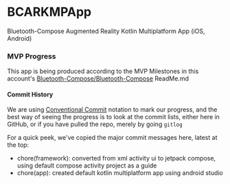 # BCARKMPApp
Bluetooth-Compose Augmented Reality Kotlin Multiplatform App (iOS, Android)

### MVP Progress

This app is being produced according to the MVP Milestones in this account's [Bluetooth-Compose/Bluetooth-Compose](https://github.com/Bluetooth-Compose) ReadMe.md

#### Commit History

We are using [Conventional Commit](https://www.conventionalcommits.org/en/v1.0.0/) notation to mark our progress, and the best way of seeing the progress is to look at the commit lists, either here in GitHub, or if you have pulled the repo, merely by going ```gitlog```

For a quick peek, we've copied the major commit messages here, latest at the top:

- chore(framework): converted from xml activity ui to jetpack compose, using default compose activity project as a guide
- chore(app): created default kotlin multiplatform app using android studio
